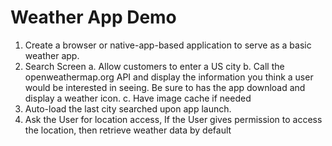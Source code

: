 # Weather App Demo


1. Create a browser or native-app-based application to serve as a basic weather app.
2. Search Screen
a. Allow customers to enter a US city
b. Call the openweathermap.org API and display the information you think a user would be interested in seeing. Be sure to has the app download and display a weather icon.
c. Have image cache if needed
3. Auto-load the last city searched upon app launch.
4. Ask the User for location access, If the User gives permission to access the location, then retrieve weather data by default
